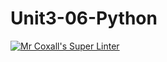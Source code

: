 # Unit3-06-Python
[![Mr Coxall's Super Linter](https://github.com/ICS3U-C-Programming-Remy-S/Unit3-06-Python/workflows/Mr%20Coxall's%20Super%20Linter/badge.svg)](https://github.com/ICS3U-C-Programming-Remy-S/Unit3-06-Python/actions/)
